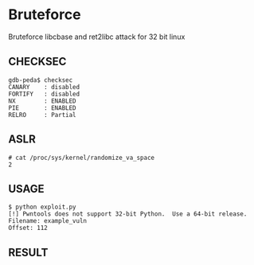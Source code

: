 # Bruteforce 
Bruteforce libcbase and ret2libc attack for 32 bit linux 

## CHECKSEC
```
gdb-peda$ checksec
CANARY    : disabled
FORTIFY   : disabled
NX        : ENABLED
PIE       : ENABLED
RELRO     : Partial
```
## ASLR
```
# cat /proc/sys/kernel/randomize_va_space
2
```
## USAGE
```
$ python exploit.py 
[!] Pwntools does not support 32-bit Python.  Use a 64-bit release.
Filename: example_vuln
Offset: 112
```
## RESULT
